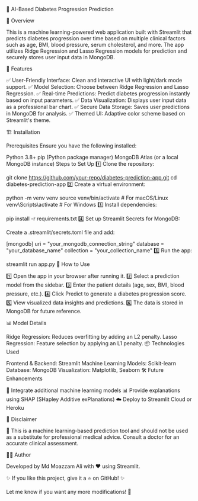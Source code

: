 🔬 AI-Based Diabetes Progression Prediction

📌 Overview

This is a machine learning-powered web application built with Streamlit that predicts diabetes progression over time based on multiple clinical factors such as age, BMI, blood pressure, serum cholesterol, and more. The app utilizes Ridge Regression and Lasso Regression models for prediction and securely stores user input data in MongoDB.

🚀 Features

✅ User-Friendly Interface: Clean and interactive UI with light/dark mode support.
✅ Model Selection: Choose between Ridge Regression and Lasso Regression.
✅ Real-time Predictions: Predict diabetes progression instantly based on input parameters.
✅ Data Visualization: Displays user input data as a professional bar chart.
✅ Secure Data Storage: Saves user predictions in MongoDB for analysis.
✅ Themed UI: Adaptive color scheme based on Streamlit's theme.

🏗️ Installation

Prerequisites
Ensure you have the following installed:

Python 3.8+
pip (Python package manager)
MongoDB Atlas (or a local MongoDB instance)
Steps to Set Up
1️⃣ Clone the repository:

git clone https://github.com/your-repo/diabetes-prediction-app.git
cd diabetes-prediction-app
2️⃣ Create a virtual environment:

python -m venv venv
source venv/bin/activate  # For macOS/Linux
venv\Scripts\activate  # For Windows
3️⃣ Install dependencies:

pip install -r requirements.txt
4️⃣ Set up Streamlit Secrets for MongoDB:

Create a .streamlit/secrets.toml file and add:

[mongodb]
uri = "your_mongodb_connection_string"
database = "your_database_name"
collection = "your_collection_name"
5️⃣ Run the app:

streamlit run app.py
🎯 How to Use

1️⃣ Open the app in your browser after running it.
2️⃣ Select a prediction model from the sidebar.
3️⃣ Enter the patient details (age, sex, BMI, blood pressure, etc.).
4️⃣ Click Predict to generate a diabetes progression score.
5️⃣ View visualized data insights and predictions.
6️⃣ The data is stored in MongoDB for future reference.

📊 Model Details

Ridge Regression: Reduces overfitting by adding an L2 penalty.
Lasso Regression: Feature selection by applying an L1 penalty.
📦 Technologies Used

Frontend & Backend: Streamlit
Machine Learning Models: Scikit-learn
Database: MongoDB
Visualization: Matplotlib, Seaborn
🛠️ Future Enhancements

🚀 Integrate additional machine learning models
📊 Provide explanations using SHAP (SHapley Additive exPlanations)
☁️ Deploy to Streamlit Cloud or Heroku

📜 Disclaimer

🚨 This is a machine learning-based prediction tool and should not be used as a substitute for professional medical advice. Consult a doctor for an accurate clinical assessment.

👨‍💻 Author

Developed by Md Moazzam Ali with ❤️ using Streamlit.

✨ If you like this project, give it a ⭐ on GitHub! ✨

Let me know if you want any more modifications! 🚀
